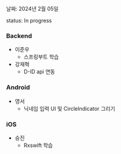 날짜: 2024년 2월 05일

status: In progress

### Backend

- 이준우
    - 스프링부트 학습
- 강재혁
    - D-ID api 연동

### Android

- 영서
    - 닉네임 입력 UI 및 CircleIndicator 그리기

### iOS

- 승진
    - Rxswift 학습